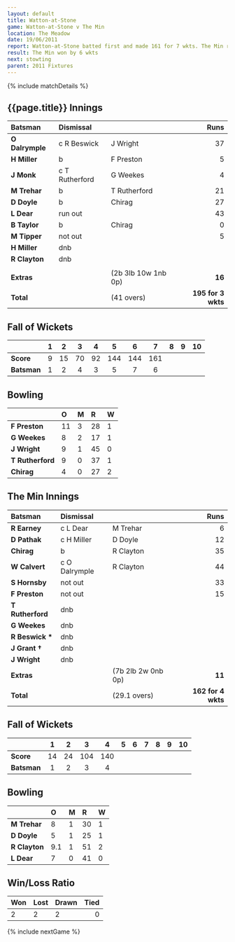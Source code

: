 ```yaml
---
layout: default
title: Watton-at-Stone
game: Watton-at-Stone v The Min
location: The Meadow
date: 19/06/2011
report: Watton-at-Stone batted first and made 161 for 7 wkts. The Min replied with 162 for 4 wkts
result: The Min won by 6 wkts
next: stowting
parent: 2011 Fixtures
---
```


{% include matchDetails %}

## {{page.title}} Innings

| Batsman | Dismissal |  | Runs |
|:---|:---|---|---:|
| **O Dalrymple** | c R Beswick | J Wright | 37 |
| **H Miller** | b | F Preston | 5 |
| **J Monk** | c T Rutherford | G Weekes | 4 |
| **M Trehar** | b | T Rutherford | 21 |
| **D Doyle** | b | Chirag | 27 |
| **L Dear** | run out |  | 43 |
| **B Taylor** | b | Chirag | 0 |
| **M Tipper** | not out |  | 5 |
| **H Miller** | dnb |  |  |
| **R Clayton** | dnb |  |  |
|  |  |  |  |
| **Extras** | | (2b 3lb 10w 1nb 0p) | **16** |
| **Total** | | (41 overs) | **195 for 3 wkts** |

## Fall of Wickets

| | 1 | 2 | 3 | 4 | 5 | 6 | 7 | 8 | 9 | 10 |
|---|:---:|:---:|:---:|:---:|:---:|:---:|:---:|:---:|:---:|:---:|
| **Score** | 9 | 15 | 70 | 92 | 144 | 144 | 161 |  |  |  |
| **Batsman** | 1 | 2 | 4 | 3 | 5 | 7 | 6 |  |  |  |

## Bowling

| | O | M | R | W |
|---|:---|:---|:---|:---|
| **F Preston** | 11 | 3 | 28 | 1 |
| **G Weekes** | 8 | 2 | 17 | 1 |
| **J Wright** | 9 | 1 | 45 | 0 |
| **T Rutherford** | 9 | 0 | 37 | 1 |
| **Chirag** | 4 | 0 | 27 | 2 |

## The Min Innings

| Batsman | Dismissal |  | Runs |
|:---|:---|---|---:|
| **R Earney** | c L Dear | M Trehar | 6 |
| **D Pathak** | c H Miller | D Doyle | 12 |
| **Chirag** | b | R Clayton | 35 |
| **W Calvert** | c O Dalrymple | R Clayton | 44 |
| **S Hornsby** | not out |  | 33 |
| **F Preston** | not out |  | 15 |
| **T Rutherford** | dnb |  |  |
| **G Weekes** | dnb |  |  |
| **R Beswick &#42;** | dnb |  |  |
| **J Grant &#8224;** | dnb |  |  |
| **J Wright** | dnb |  |  |
| **Extras** | | (7b 2lb 2w 0nb 0p) | **11** |
| **Total** | | (29.1 overs) | **162 for 4 wkts** |

## Fall of Wickets

| | 1 | 2 | 3 | 4 | 5 | 6 | 7 | 8 | 9 | 10 |
|---|:---:|:---:|:---:|:---:|:---:|:---:|:---:|:---:|:---:|:---:|
| **Score** | 14 | 24 | 104 | 140 |  |  |  |  |  |  |
| **Batsman** | 1 | 2 | 3 | 4 |  |  |  |  |  |  |

## Bowling

| | O | M | R | W |
|---|:---|:---|:---|:---|
| **M Trehar** | 8 | 1 | 30 | 1 |
| **D Doyle** | 5 | 1 | 25 | 1 |
| **R Clayton** | 9.1 | 1 | 51 | 2 |
| **L Dear** | 7 | 0 | 41 | 0 |

## Win/Loss Ratio

| Won | Lost | Drawn | Tied |
|:---|:---|:---|---:|
| 2 | 2 | 2 | 0 |

{% include nextGame %}